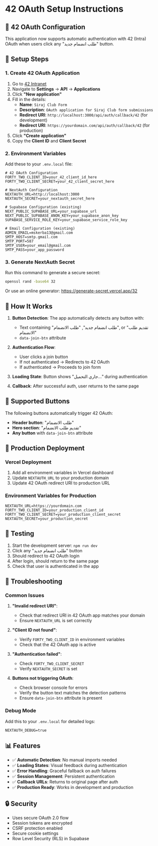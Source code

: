 # 42 OAuth Setup Instructions

## 🔐 42 OAuth Configuration

This application now supports automatic authentication with 42 (Intra) OAuth when users click any "طلب انضمام جديد" button.

## 🚀 Setup Steps

### 1. Create 42 OAuth Application

1. Go to [42 Intranet](https://profile.intra.42.fr/)
2. Navigate to **Settings** → **API** → **Applications**
3. Click **"New application"**
4. Fill in the details:
   - **Name**: `Siraj Club Form`
   - **Description**: `OAuth application for Siraj Club form submissions`
   - **Redirect URI**: `http://localhost:3000/api/auth/callback/42` (for development)
   - **Redirect URI**: `https://yourdomain.com/api/auth/callback/42` (for production)
5. Click **"Create application"**
6. Copy the **Client ID** and **Client Secret**

### 2. Environment Variables

Add these to your `.env.local` file:

```env
# 42 OAuth Configuration
FORTY_TWO_CLIENT_ID=your_42_client_id_here
FORTY_TWO_CLIENT_SECRET=your_42_client_secret_here

# NextAuth Configuration
NEXTAUTH_URL=http://localhost:3000
NEXTAUTH_SECRET=your_nextauth_secret_here

# Supabase Configuration (existing)
NEXT_PUBLIC_SUPABASE_URL=your_supabase_url
NEXT_PUBLIC_SUPABASE_ANON_KEY=your_supabase_anon_key
SUPABASE_SERVICE_ROLE_KEY=your_supabase_service_role_key

# Email Configuration (existing)
ADMIN_EMAIL=mskerba13@gmail.com
SMTP_HOST=smtp.gmail.com
SMTP_PORT=587
SMTP_USER=your_email@gmail.com
SMTP_PASS=your_app_password
```

### 3. Generate NextAuth Secret

Run this command to generate a secure secret:

```bash
openssl rand -base64 32
```

Or use an online generator: https://generate-secret.vercel.app/32

## 🔄 How It Works

1. **Button Detection**: The app automatically detects any button with:
   - Text containing "طلب انضمام جديد", "طلب الانضمام", or "تقديم طلب الانضمام"
   - `data-join-btn` attribute

2. **Authentication Flow**:
   - User clicks a join button
   - If not authenticated → Redirects to 42 OAuth
   - If authenticated → Proceeds to join form

3. **Loading State**: Button shows "جاري التحميل..." during authentication

4. **Callback**: After successful auth, user returns to the same page

## 🎯 Supported Buttons

The following buttons automatically trigger 42 OAuth:

- **Header button**: "طلب الانضمام"
- **Hero section**: "تقديم طلب الانضمام"
- **Any button** with `data-join-btn` attribute

## 🚀 Production Deployment

### Vercel Deployment

1. Add all environment variables in Vercel dashboard
2. Update `NEXTAUTH_URL` to your production domain
3. Update 42 OAuth redirect URI to production URL

### Environment Variables for Production

```env
NEXTAUTH_URL=https://yourdomain.com
FORTY_TWO_CLIENT_ID=your_production_client_id
FORTY_TWO_CLIENT_SECRET=your_production_client_secret
NEXTAUTH_SECRET=your_production_secret
```

## 🧪 Testing

1. Start the development server: `npm run dev`
2. Click any "طلب انضمام جديد" button
3. Should redirect to 42 OAuth login
4. After login, should return to the same page
5. Check that user is authenticated in the app

## 🔧 Troubleshooting

### Common Issues

1. **"Invalid redirect URI"**:
   - Check that redirect URI in 42 OAuth app matches your domain
   - Ensure `NEXTAUTH_URL` is set correctly

2. **"Client ID not found"**:
   - Verify `FORTY_TWO_CLIENT_ID` in environment variables
   - Check that the 42 OAuth app is active

3. **"Authentication failed"**:
   - Check `FORTY_TWO_CLIENT_SECRET`
   - Verify `NEXTAUTH_SECRET` is set

4. **Buttons not triggering OAuth**:
   - Check browser console for errors
   - Verify the button text matches the detection patterns
   - Ensure `data-join-btn` attribute is present

### Debug Mode

Add this to your `.env.local` for detailed logs:

```env
NEXTAUTH_DEBUG=true
```

## 📊 Features

- ✅ **Automatic Detection**: No manual imports needed
- ✅ **Loading States**: Visual feedback during authentication
- ✅ **Error Handling**: Graceful fallback on auth failures
- ✅ **Session Management**: Persistent authentication
- ✅ **Callback URLs**: Returns to original page after auth
- ✅ **Production Ready**: Works in development and production

## 🔒 Security

- Uses secure OAuth 2.0 flow
- Session tokens are encrypted
- CSRF protection enabled
- Secure cookie settings
- Row Level Security (RLS) in Supabase
